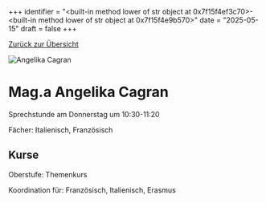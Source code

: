 
+++
identifier = "<built-in method lower of str object at 0x7f15f4ef3c70>-<built-in method lower of str object at 0x7f15f4e9b570>"
date = "2025-05-15"
draft = false
+++

 [Zurück zur Übersicht](/schule/personen/)

<div class="row">
<div class="column">
<img src="/images/personal/Cagran.jpg" alt="Angelika Cagran"> 
</div>
<div class="column">

# Mag.a Angelika Cagran 

Sprechstunde am Donnerstag um 10:30-11:20

Fächer: Italienisch,  Französisch





## Kurse



Oberstufe: Themenkurs

Koordination für: Französisch, Italienisch, Erasmus

</div>
</div> 

